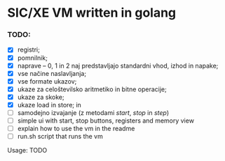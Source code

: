 # SIC/XE VM written in golang

### TODO:

-   [x] registri;
-   [x] pomnilnik;
-   [x] naprave – 0, 1 in 2 naj predstavljajo standardni vhod, izhod in napake;
-   [x] vse načine naslavljanja;
-   [x] vse formate ukazov;
-   [x] ukaze za celoštevilsko aritmetiko in bitne operacije;
-   [x] ukaze za skoke;
-   [x] ukaze load in store; in
-   [ ] samodejno izvajanje (z metodami *start*, *stop* in *step*)
-   [ ] simple ui with start, stop buttons, registers and memory view
-   [ ] explain how to use the vm in the readme
-   [ ] run.sh script that runs the vm

Usage:
TODO
